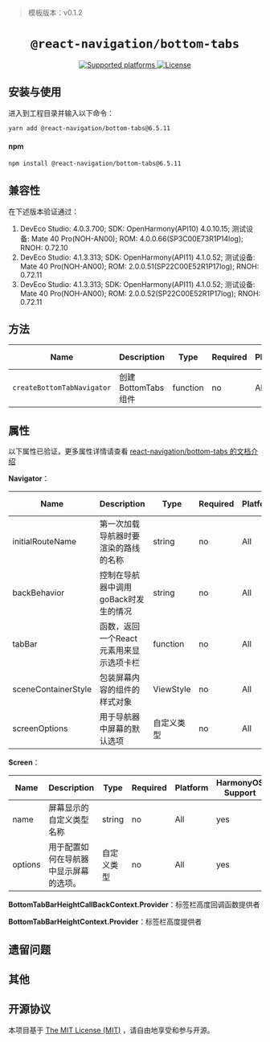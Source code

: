 > 模板版本：v0.1.2

<p align="center">
  <h1 align="center"> <code>@react-navigation/bottom-tabs</code> </h1>
</p>
<p align="center">
    <a href="https://github.com/react-navigation/react-navigation/tree/6.x/packages/bottom-tabs">
        <img src="https://img.shields.io/badge/platforms-android%20|%20ios%20|%20harmony%20-lightgrey.svg" alt="Supported platforms" />
    </a>
    <a href="https://github.com/react-navigation/react-navigation/blob/6.x/packages/bottom-tabs/LICENSE">
        <img src="https://img.shields.io/badge/license-MIT-green.svg" alt="License" />
    </a>
</p>

## 安装与使用

进入到工程目录并输入以下命令：

<!-- tabs:start -->

```bash
yarn add @react-navigation/bottom-tabs@6.5.11
```

#### **npm**

```bash
npm install @react-navigation/bottom-tabs@6.5.11
```

<!-- tabs:end -->

## 兼容性

在下述版本验证通过：

1. DevEco Studio: 4.0.3.700; SDK: OpenHarmony(API10) 4.0.10.15; 测试设备: Mate 40 Pro(NOH-AN00); ROM: 4.0.0.66(SP3C00E73R1P14log); RNOH: 0.72.10
2. DevEco Studio: 4.1.3.313; SDK: OpenHarmony(API11) 4.1.0.52; 测试设备: Mate 40 Pro(NOH-AN00); ROM: 2.0.0.51(SP22C00E52R1P17log); RNOH: 0.72.11
3. DevEco Studio: 4.1.3.313; SDK: OpenHarmony(API11) 4.1.0.52; 测试设备: Mate 40 Pro(NOH-AN00); ROM: 2.0.0.52(SP22C00E52R1P17log); RNOH: 0.72.11

## 方法

| Name | Description | Type | Required | Platform | HarmonyOS Support  |
| ---- | ----------- | ---- | -------- | -------- | ------------------ |
| `createBottomTabNavigator` | 创建BottomTabs组件 | function | no      | All      | yes      |

## 属性

以下属性已验证，更多属性详情请查看 [react-navigation/bottom-tabs 的文档介绍](https://reactnavigation.org/docs/bottom-tab-navigator)

**Navigator**：

| Name | Description | Type | Required | Platform | HarmonyOS Support  |
| ---- | ----------- | ---- | -------- | -------- | ------------------ |
| initialRouteName | 第一次加载导航器时要渲染的路线的名称 | string | no      | All      | yes      |
| backBehavior | 控制在导航器中调用goBack时发生的情况 | string | no      | All      | yes      |
| tabBar | 函数，返回一个React元素用来显示选项卡栏 | function | no      | All      | yes      |
| sceneContainerStyle | 包装屏幕内容的组件的样式对象 | ViewStyle | no      | All      | yes      |
| screenOptions | 用于导航器中屏幕的默认选项 |  自定义类型 | no      | All      | yes      |

**Screen**：

| Name | Description | Type | Required | Platform | HarmonyOS Support  |
| ---- | ----------- | ---- | -------- | -------- | ------------------ |
| name | 屏幕显示的 自定义类型名称 | string | no      | All      | yes      |
| options | 用于配置如何在导航器中显示屏幕的选项。| 自定义类型 | no      | All      | yes      |

**BottomTabBarHeightCallBackContext.Provider**：标签栏高度回调函数提供者

**BottomTabBarHeightContext.Provider**：标签栏高度提供者

## 遗留问题

## 其他

## 开源协议

本项目基于 [The MIT License (MIT)](https://github.com/react-navigation/react-navigation/blob/6.x/packages/bottom-tabs/LICENSE) ，请自由地享受和参与开源。
